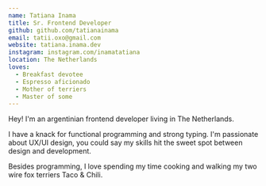 ```yaml
---
name: Tatiana Inama
title: Sr. Frontend Developer
github: github.com/tatianainama
email: tatii.oxo@gmail.com
website: tatiana.inama.dev
instagram: instagram.com/inamatatiana
location: The Netherlands
loves:
  - Breakfast devotee
  - Espresso aficionado
  - Mother of terriers
  - Master of some
---
```


Hey! I'm an argentinian frontend developer living in The Netherlands.

I have a knack for functional programming and strong typing. I'm passionate about UX/UI design, you could say my skills hit the sweet spot between design and development.

Besides programming, I love spending my time cooking and walking my two wire fox terriers Taco & Chili.
